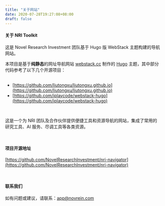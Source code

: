 ```yaml
---
title: "关于网站"
date: 2020-07-28T19:27:08+08:00
draft: false
---
```


#### 关于 NRI Toolkit

这是 Novel Research Investment 团队基于 Hugo 版 WebStack 主题构建的导航网站。

本项目是基于**纯静态**的网址导航网站 [webstack.cc](https://github.com/WebStackPage/WebStackPage.github.io) 制作的 [Hugo](https://gohugo.io/) 主题，其中部分代码参考了以下几个开源项目：<br/><br/>

- [https://github.com/liutongxu/liutongxu.github.io](https://github.com/liutongxu/liutongxu.github.io)
- [https://github.com/iplaycode/webstack-hugo](https://github.com/iplaycode/webstack-hugo)

<br/>

这是一个为 NRI 团队及合作伙伴提供便捷工具和资源导航的网站，集成了常用的研究工具、AI 服务、尽调工具等各类资源。

<br/>

#### 项目开源地址

[https://github.com/NovelResearchInvestment/nri-navigator](https://github.com/NovelResearchInvestment/nri-navigator)

<br/>

#### 联系我们

如有问题或建议，请联系：app@novrein.com
